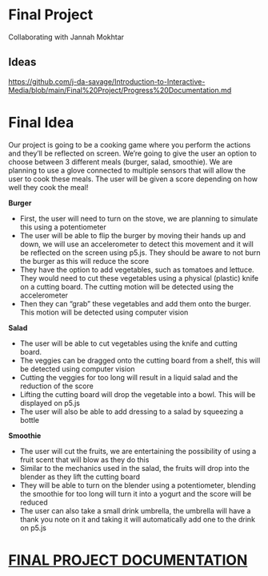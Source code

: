 # Final Project 
Collaborating with Jannah Mokhtar

## Ideas 

https://github.com/j-da-savage/Introduction-to-Interactive-Media/blob/main/Final%20Project/Progress%20Documentation.md


# Final Idea


Our project is going to be a cooking game where you perform the actions and they’ll be reflected on screen. We’re going to give the user an option to choose between 3 different meals (burger, salad, smoothie). We are planning to use a glove connected to multiple sensors that will allow the user to cook these meals. The user will be given a score depending on how well they cook the meal!

**Burger**

- First, the user will need to turn on the stove, we are planning to simulate this using a potentiometer
- The user will be able to flip the burger by moving their hands up and down, we will use an accelerometer to detect this movement and it will be reflected on the screen using p5.js. They should be aware to not burn the burger as this will reduce the score
- They have the option to add vegetables, such as tomatoes and lettuce. They would need to cut these vegetables using a physical (plastic) knife on a cutting board. The cutting motion will be detected using the accelerometer
- Then they can “grab” these vegetables and add them onto the burger. This motion will be detected using computer vision

**Salad**

 - The user will be able to cut vegetables using the knife and cutting board.
 - The veggies can be dragged onto the cutting board from a shelf, this will be detected using computer vision
 - Cutting the veggies for too long will result in a liquid salad and the reduction of the score
 - Lifting the cutting board will drop the vegetable into a bowl. This will be displayed on p5.js 
 - The user will also be able to add dressing to a salad by squeezing a bottle 


**Smoothie**
- The user will cut the fruits, we are entertaining the possibility of using a fruit scent that will blow as they do this
- Similar to the mechanics used in the salad, the fruits will drop into the blender as they lift the cutting board
- They will be able to turn on the blender using a potentiometer, blending the smoothie for too long will turn it into a yogurt and the score will be reduced 
- The user can also take a small drink umbrella, the umbrella will have a thank you note on it and taking it will automatically add one to the drink on p5.js 



# [FINAL PROJECT DOCUMENTATION](https://github.com/daniaezz/Intro-to-IM-Final-Project)
